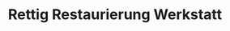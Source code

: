 ---
title: "Rettig Restaurierung Werkstatt"
url: /wien/rettig-restaurierung-werkstatt/
shop: Möbel
---